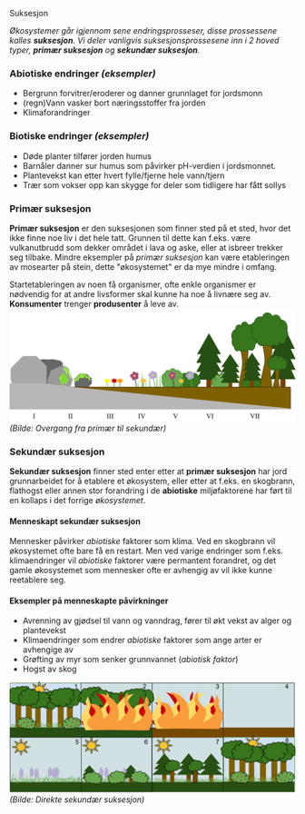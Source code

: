 Suksesjon

*Økosystemer går igjennom sene endringsprosseser, disse prossessene kalles **suksesjon**. Vi deler vanligvis suksesjonsprossesene inn i 2 hoved typer, **primær suksesjon** og **sekundær suksesjon**.*

### Abiotiske endringer *(eksempler)*
- Bergrunn forvitrer/eroderer og danner grunnlaget for jordsmonn
- (regn)Vann vasker bort næringsstoffer fra jorden
- Klimaforandringer
### Biotiske endringer *(eksempler)*
- Døde planter tilfører jorden humus
- Barnåler danner sur humus som påvirker pH-verdien i jordsmonnet.
- Plantevekst kan etter hvert fylle/fjerne hele vann/tjern
- Trær som vokser opp kan skygge for deler som tidligere har fått sollys

### Primær suksesjon
**Primær suksesjon** er den suksesjonen som finner sted på et sted, hvor det ikke finne noe liv i det hele tatt. Grunnen til dette kan f.eks. være vulkanutbrudd som dekker området i lava og aske, eller at isbreer trekker seg tilbake. Mindre eksempler på *primær suksesjon* kan være etableringen av mosearter på stein, dette "økosystemet" er da mye mindre i omfang. 

Startetableringen av noen få organismer, ofte enkle organismer er nødvendig for at andre livsformer skal kunne ha noe å livnære seg av. **Konsumenter** trenger **produsenter** å leve av.
![2bc09804d24f49fccfa5d72bc6a8302a.png](../../_resources/9ea79e4394ae4a3c98a97b7428506962.png)
*(Bilde: Overgang fra primær til sekundær)*

### Sekundær suksesjon
**Sekundær suksesjon** finner sted enter etter at **primær suksesjon** har jord grunnarbeidet for å etablere et økosystem, eller etter at f.eks. en skogbrann, flathogst eller annen stor forandring i de **abiotiske** miljøfaktorene har ført til en kollaps i det forrige *økosystemet*.

#### Menneskapt sekundær suksesjon
Mennesker påvirker *abiotiske* faktorer som klima. Ved en skogbrann vil økosystemet ofte bare få en restart. Men ved varige endringer som f.eks. klimaendringer vil *abiotiske* faktorer være permantent forandret, og det gamle økosystemet som mennesker ofte er avhengig av vil ikke kunne reetablere seg.

#### Eksempler på menneskapte påvirkninger
- Avrenning av gjødsel til vann og vanndrag, fører til økt vekst av alger og plantevekst
- Klimaendringer som endrer *abiotiske* faktorer som ange arter er avhengige av
- Grøfting av myr som senker grunnvannet (*abiotisk faktor*)
- Hogst av skog

![fbe35d34b217eb57f333bf107a2c3357.png](../../_resources/9d4fd2bdc28b4442a0c290b3c3d2ac2f.png)
*(Bilde: Direkte sekundær suksesjon)*
